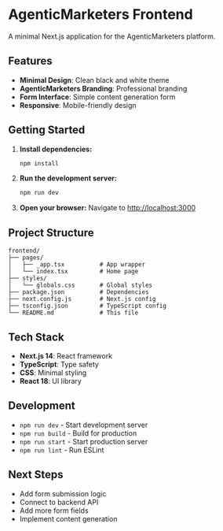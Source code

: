 # AgenticMarketers Frontend

A minimal Next.js application for the AgenticMarketers platform.

## Features

- **Minimal Design**: Clean black and white theme
- **AgenticMarketers Branding**: Professional branding
- **Form Interface**: Simple content generation form
- **Responsive**: Mobile-friendly design

## Getting Started

1. **Install dependencies:**
   ```bash
   npm install
   ```

2. **Run the development server:**
   ```bash
   npm run dev
   ```

3. **Open your browser:**
   Navigate to [http://localhost:3000](http://localhost:3000)

## Project Structure

```
frontend/
├── pages/
│   ├── _app.tsx          # App wrapper
│   └── index.tsx         # Home page
├── styles/
│   └── globals.css       # Global styles
├── package.json          # Dependencies
├── next.config.js        # Next.js config
├── tsconfig.json         # TypeScript config
└── README.md             # This file
```

## Tech Stack

- **Next.js 14**: React framework
- **TypeScript**: Type safety
- **CSS**: Minimal styling
- **React 18**: UI library

## Development

- `npm run dev` - Start development server
- `npm run build` - Build for production
- `npm run start` - Start production server
- `npm run lint` - Run ESLint

## Next Steps

- Add form submission logic
- Connect to backend API
- Add more form fields
- Implement content generation
